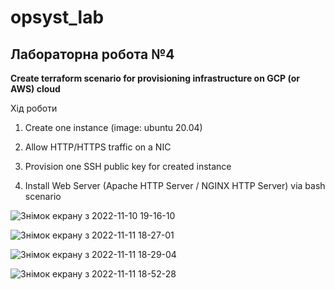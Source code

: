 # opsyst_lab
## Лабораторна робота №4
**Create terraform scenario for provisioning infrastructure on GCP (or AWS) cloud**

Хід роботи

1. Create one instance (image: ubuntu 20.04) 

2. Allow HTTP/HTTPS traffic on a NIC 

3. Provision one SSH public key for created instance 

4. Install Web Server (Apache HTTP Server / NGINX HTTP Server) via bash scenario



![Знімок екрану з 2022-11-10 19-16-10](https://user-images.githubusercontent.com/115028080/201403005-d5684f9e-1d39-46cc-8b97-9b29aa09a3ae.png)

![Знімок екрану з 2022-11-11 18-27-01](https://user-images.githubusercontent.com/115028080/201403018-79e37112-e195-4ca1-8d9b-03afe8d0ce42.png)

![Знімок екрану з 2022-11-11 18-29-04](https://user-images.githubusercontent.com/115028080/201403043-351f8180-bb75-4b42-9e0c-9af85ee1667d.png)

![Знімок екрану з 2022-11-11 18-52-28](https://user-images.githubusercontent.com/115028080/201403089-bc712e73-1841-4af6-b800-3ba6a8db789d.png)



